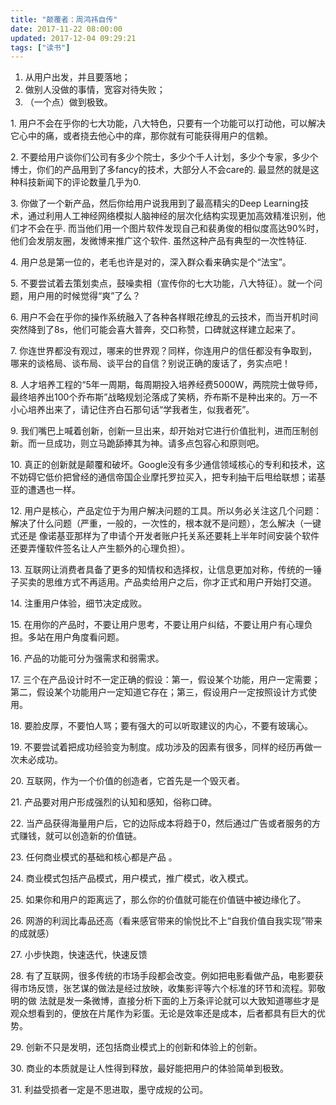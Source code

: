 ```yaml
---
title: "颠覆者：周鸿祎自传"
date: 2017-11-22 08:00:00
updated: 2017-12-04 09:29:21
tags: ["读书"]
---
```

  1. 从用户出发，并且要落地；
  2. 做别人没做的事情，宽容对待失败；
  3. （一个点）做到极致。
  
1\. 用户不会在乎你的七大功能，八大特色，只要有一个功能可以打动他，可以解决它心中的痛，或者挠去他心中的痒，那你就有可能获得用户的信赖。
  
2\. 不要给用户谈你们公司有多少个院士，多少个千人计划，多少个专家，多少个博士，你们的产品用到了多fancy的技术，大部分人不会care的.
最显然的就是这种科技新闻下的评论数量几乎为0.
  
3\. 你做了一个新产品，然后你给用户说我用到了最高精尖的Deep
Learning技术，通过利用人工神经网络模拟人脑神经的层次化结构实现更加高效精准识别，他们才不会在乎.
而当他们用一个图片软件发现自己和裴勇俊的相似度高达90%时，他们会发朋友圈，发微博来推广这个软件. 虽然这种产品有典型的一次性特征.
  
4\. 用户总是第一位的，老毛也许是对的，深入群众看来确实是个“法宝”。
  
5\. 不要尝试着去策划卖点，鼓噪卖相（宣传你的七大功能，八大特征）。就一个问题，用户用的时候觉得“爽”了么？
  
6\. 用户不会在乎你的操作系统融入了各种各样眼花缭乱的云技术，而当开机时间突然降到了8s，他们可能会喜大普奔，交口称赞，口碑就这样建立起来了。
  
7\. 你连世界都没有观过，哪来的世界观？同样，你连用户的信任都没有争取到，哪来的谈格局、谈布局、谈平台的自信？别说正确的废话了，务实点吧！
  
8\. 人才培养工程的“5年一周期，每周期投入培养经费5000W，两院院士做导师，最终培养出100个乔布斯”战略规划沦落成了笑柄，乔布斯不是种出来的。万一不
小心培养出来了，请记住齐白石那句话“学我者生，似我者死”。
  
9\. 我们嘴巴上喊着创新，创新一旦出来，却开始对它进行价值批判，进而压制创新。而一旦成功，则立马跪舔捧其为神。请多点包容心和原则吧。
  
10\. 真正的创新就是颠覆和破坏。Google没有多少通信领域核心的专利和技术，这不妨碍它低价把曾经的通信帝国企业摩托罗拉买入，把专利抽干后甩给联想；诺基
亚的遭遇也一样。
  
12\. 用户是核心，产品定位于为用户解决问题的工具。所以务必关注这几个问题：解决了什么问题（严重，一般的，一次性的，根本就不是问题），怎么解决（一键式还是
像诺基亚那样为了申请个开发者账户托关系还要耗上半年时间安装个软件还要弄懂软件签名让人产生额外的心理负担）。
  
13\. 互联网让消费者具备了更多的知情权和选择权，让信息更加对称，传统的一锤子买卖的思维方式不再适用。产品卖给用户之后，你才正式和用户开始打交道。
  
14\. 注重用户体验，细节决定成败。
  
15\. 在用你的产品时，不要让用户思考，不要让用户纠结，不要让用户有心理负担。多站在用户角度看问题。
  
16\. 产品的功能可分为强需求和弱需求。
  
17\. 三个在产品设计时不一定正确的假设：第一，假设某个功能，用户一定需要；第二，假设某个功能用户一定知道它存在；第三，假设用户一定按照设计方式使用。
  
18\. 要脸皮厚，不要怕人骂；要有强大的可以听取建议的内心，不要有玻璃心。
  
19\. 不要尝试着把成功经验变为制度。成功涉及的因素有很多，同样的经历再做一次未必成功。
  
20\. 互联网，作为一个价值的创造者，它首先是一个毁灭者。
  
21\. 产品要对用户形成强烈的认知和感知，俗称口碑。
  
22\. 当产品获得海量用户后，它的边际成本将趋于0，然后通过广告或者服务的方式赚钱，就可以创造新的价值链。
  
23\. 任何商业模式的基础和核心都是产品 。
  
24\. 商业模式包括产品模式，用户模式，推广模式，收入模式。
  
25\. 如果你和用户的距离远了，那么你的价值就可能在价值链中被边缘化了。
  
26\. 网游的利润比毒品还高（看来感官带来的愉悦比不上“自我价值自我实现”带来的成就感）
  
27\. 小步快跑，快速迭代，快速反馈
  
28\. 有了互联网，很多传统的市场手段都会改变。例如把电影看做产品，电影要获得市场反馈，张艺谋的做法是经过放映，收集影评等六个标准的环节和流程。郭敬明的做
法就是发一条微博，直接分析下面的上万条评论就可以大致知道哪些才是观众想看到的，便放在片尾作为彩蛋。无论是效率还是成本，后者都具有巨大的优势。
  
29\. 创新不只是发明，还包括商业模式上的创新和体验上的创新。
  
30\. 商业的本质就是让人性得到释放，最好能把用户的体验简单到极致。
  
31\. 利益受损者一定是不思进取，墨守成规的公司。
  
